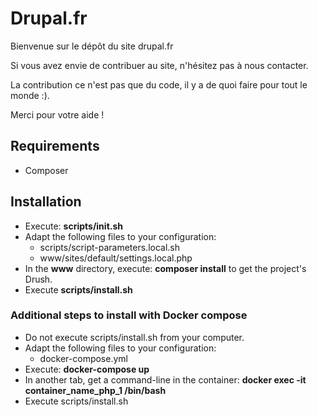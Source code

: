# Drupal.fr

Bienvenue sur le dépôt du site drupal.fr

Si vous avez envie de contribuer au site, n'hésitez pas à nous contacter.

La contribution ce n'est pas que du code, il y a de quoi faire pour tout le
monde :).

Merci pour votre aide !

## Requirements

* Composer

## Installation

* Execute: **scripts/init.sh**
* Adapt the following files to your configuration:
  * scripts/script-parameters.local.sh
  * www/sites/default/settings.local.php
* In the **www** directory, execute: **composer install** to get the project's Drush.
* Execute **scripts/install.sh**

### Additional steps to install with Docker compose

* Do not execute scripts/install.sh from your computer.
* Adapt the following files to your configuration:
  * docker-compose.yml
* Execute: **docker-compose up**
* In another tab, get a command-line in the container: **docker exec -it container_name_php_1 /bin/bash**
* Execute scripts/install.sh
